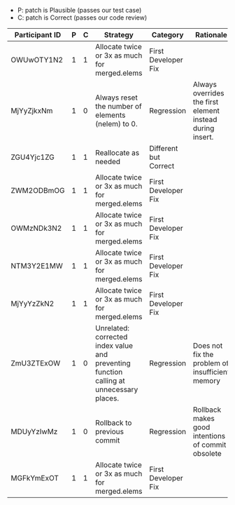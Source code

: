 * P: patch is Plausible (passes our test case)
* C: patch is Correct (passes our code review)

| Participant ID | P | C | Strategy | Category | Rationale |
| -- | -- | -- | -- | -- | -- |
| OWUwOTY1N2 | 1 | 1 | Allocate twice or 3x as much for merged.elems | First Developer Fix |  |
| MjYyZjkxNm | 1 | 0 | Always reset the number of elements (nelem) to 0. | Regression | Always overrides the first element instead during insert. |
| ZGU4Yjc1ZG | 1 | 1 | Reallocate as needed | Different but Correct |  |
| ZWM2ODBmOG | 1 | 1 | Allocate twice or 3x as much for merged.elems | First Developer Fix |  |
| OWMzNDk3N2 | 1 | 1 | Allocate twice or 3x as much for merged.elems | First Developer Fix |  |
| NTM3Y2E1MW | 1 | 1 | Allocate twice or 3x as much for merged.elems | First Developer Fix |  |
| MjYyYzZkN2 | 1 | 1 | Allocate twice or 3x as much for merged.elems | First Developer Fix |  |
| ZmU3ZTExOW | 1 | 0 | Unrelated: corrected index value and preventing function calling at unnecessary places. | Regression | Does not fix the problem of insufficient memory |
| MDUyYzIwMz | 1 | 0 | Rollback to previous commit | Regression | Rollback makes good intentions of commit obsolete |
| MGFkYmExOT | 1 | 1 | Allocate twice or 3x as much for merged.elems | First Developer Fix |  |
